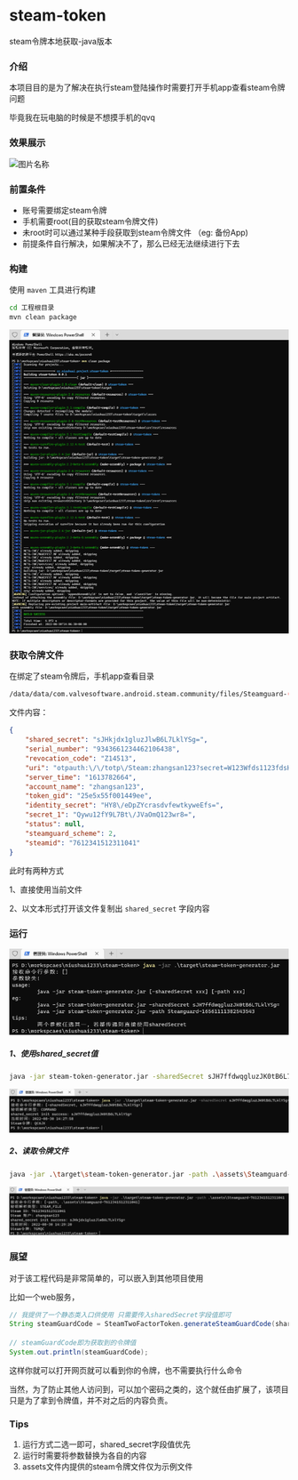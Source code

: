 # steam-token
steam令牌本地获取-java版本



### 介绍

本项目目的是为了解决在执行steam登陆操作时需要打开手机app查看steam令牌问题

毕竟我在玩电脑的时候是不想摸手机的qvq



### 效果展示

<img src="assets/demo.gif" alt="图片名称" align=center />



### 前置条件

- 账号需要绑定steam令牌
- 手机需要root(目的获取steam令牌文件)
- 未root时可以通过某种手段获取到steam令牌文件 （eg: 备份App)
- 前提条件自行解决，如果解决不了，那么已经无法继续进行下去



### 构建

使用 `maven` 工具进行构建

```bash
cd 工程根目录
mvn clean package
```

![](assets/mvn-build.png)

### 获取令牌文件

在绑定了steam令牌后，手机app查看目录

```bash
/data/data/com.valvesoftware.android.steam.community/files/Steamguard-(这一串数字是steamid)
```

文件内容：

```json
{
    "shared_secret": "sJHkjdx1gluzJlwB6L7LklYSg=",
    "serial_number": "9343661234462106438",
    "revocation_code": "Z14513",
    "uri": "otpauth:\/\/totp\/Steam:zhangsan123?secret=W123Wfds1123fdsH123JI&issuer=Steam",
    "server_time": "1613782664",
    "account_name": "zhangsan123",
    "token_gid": "25e5x55f001449ee",
    "identity_secret": "HY8\/eDpZYcrasdvfewtkyweEfs=",
    "secret_1": "Qywu12fY9L7Bt\/JVaOmQ123wr8=",
    "status": null,
    "steamguard_scheme": 2,
    "steamid": "7612341512311041"
}
```



此时有两种方式

1、直接使用当前文件

2、以文本形式打开该文件复制出 `shared_secret` 字段内容



### 运行

![](assets/exec-noargs.png)

##### 1、使用shared_secret值

```bash
java -jar steam-token-generator.jar -sharedSecret sJH7ffdwqgluzJK0tB6L7LklYSg=
```

![](assets/exec-args-shared-secret.png)

##### 2、读取令牌文件

```bash
java -jar .\target\steam-token-generator.jar -path .\assets\Steamguard-7612341512311041
```

![](assets/exec-args-file.png)



### 展望

对于该工程代码是非常简单的，可以嵌入到其他项目使用

比如一个web服务，

```java
// 我提供了一个静态类入口供使用 只需要传入sharedSecret字段值即可
String steamGuardCode = SteamTwoFactorToken.generateSteamGuardCode(sharedSecret字段值);

// steamGuardCode即为获取到的令牌值
System.out.println(steamGuardCode);
```

这样你就可以打开网页就可以看到你的令牌，也不需要执行什么命令

当然，为了防止其他人访问到，可以加个密码之类的，这个就任由扩展了，该项目只是为了拿到令牌值，并不对之后的内容负责。





### Tips

1. 运行方式二选一即可，shared_secret字段值优先
2. 运行时需要将参数替换为各自的内容
3. assets文件内提供的steam令牌文件仅为示例文件











